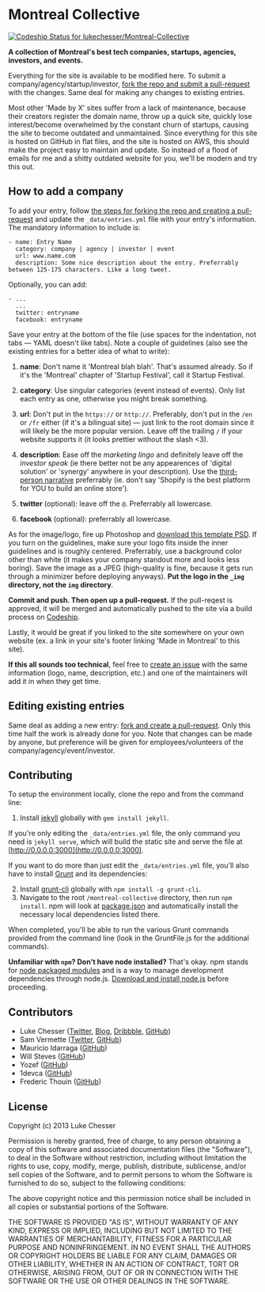 # Montreal Collective

[ ![Codeship Status for lukechesser/Montreal-Collective](https://codeship.io/projects/ba695d90-99b3-0131-0bc4-32f23639df46/status?branch=master)](https://codeship.io/projects/17363)

**A collection of Montreal's best tech companies, startups, agencies, investors, and events.**

Everything for the site is available to be modified here. To submit a company/agency/startup/investor, [fork the repo and submit a pull-request](#how-to-add-a-company) with the changes. Same deal for making any changes to existing entries.

Most other 'Made by X' sites suffer from a lack of maintenance, because their creators register the domain name, throw up a quick site, quickly lose interest/become overwhelmed by the constant churn of startups, causing the site to become outdated and unmaintained. Since everything for this site is hosted on GitHub in flat files, and the site is hosted on AWS, this should make the project easy to maintain and update. So instead of a flood of emails for me and a shitty outdated website for you, we'll be modern and try this out.

## How to add a company

To add your entry, follow [the steps for forking the repo and creating a pull-request][fork repo] and update the `_data/entries.yml` file with your entry's information. The mandatory information to include is:

```
- name: Entry Name
  category: company | agency | investor | event
  url: www.name.com
  description: Some nice description about the entry. Preferrably between 125-175 characters. Like a long tweet.
```

Optionally, you can add:

```
- ...
  ...
  twitter: entryname
  facebook: entryname
```

Save your entry at the bottom of the file (use spaces for the indentation, not tabs — YAML doesn't like tabs). Note a couple of guidelines (also see the existing entries for a better idea of what to write):

1. **name**: Don't name it 'Montreal blah blah'. That's assumed already. So if it's the 'Montreal' chapter of 'Startup Festival', call it Startup Festival.

2. **category**: Use singular categories (event instead of events). Only list each entry as one, otherwise you might break something.

3. **url**: Don't put in the `https://` or `http://`. Preferably, don't put in the `/en` or `/fr` either (if it's a bilingual site) — just link to the root domain since it will likely be the more popular version. Leave off the trailing `/` if your website supports it (it looks prettier without the slash <3).

4. **description**: Ease off the *marketing lingo* and definitely leave off the *investor speak* (ie there better not be any appearences of 'digital solution' or 'synergy' anywhere in your description). Use the [third-person narrative](http://en.wikipedia.org/wiki/Third_person) preferrably (ie. don't say 'Shopify is the best platform for YOU to build an online store').

5. **twitter** (optional): leave off the `@`. Preferrably all lowercase.

6. **facebook** (optional): preferrably all lowercase.

As for the image/logo, fire up Photoshop and [download this template PSD](http://cl.ly/T8j5). If you turn on the guidelines, make sure your logo fits inside the inner guidelines and is roughly centered. Preferrably, use a background color other than white (it makes your company standout more and looks less boring). Save the image as a JPEG (high-quality is fine, because it gets run through a minimizer before deploying anyways). **Put the logo in the `_img` directory, not the `img` directory**.

**Commit and push. Then open up a pull-request.** If the pull-reqest is approved, it will be merged and automatically pushed to the site via a build process on [Codeship](https://codeship.io/).

Lastly, it would be great if you linked to the site somewhere on your own website (ex. a link in your site's footer linking 'Made in Montreal' to this site).

**If this all sounds too technical**, feel free to [create an issue][create an issue] with the same information (logo, name, description, etc.) and one of the maintainers will add it in when they get time.

## Editing existing entries

Same deal as adding a new entry: [fork and create a pull-request][fork repo]. Only this time half the work is already done for you. Note that changes can be made by anyone, but preference will be given for employees/volunteers of the company/agency/event/investor.

## Contributing

To setup the environment locally, clone the repo and from the command line:

1. Install [jekyll](https://github.com/jekyll/jekyll) globally with `gem install jekyll`.

If you're only editing the `_data/entries.yml` file, the only command you need is `jekyll serve`, which will build the static site and serve the file at [http://0.0.0.0:3000](http://0.0.0.0:3000).

If you want to do more than just edit the `_data/entries.yml` file, you'll also have to install [Grunt](https://github.com/gruntjs/grunt) and its dependencies:

2. Install [grunt-cli](https://github.com/gruntjs/grunt-cli) globally with `npm install -g grunt-cli`.
3. Navigate to the root `/montreal-collective` directory, then run `npm install`. npm will look at [package.json](package.json) and automatically install the necessary local dependencies listed there.

When completed, you'll be able to run the various Grunt commands provided from the command line (look in the GruntFile.js for the additional commands).

**Unfamiliar with `npm`? Don't have node installed?** That's okay. npm stands for [node packaged modules](http://npmjs.org/) and is a way to manage development dependencies through node.js. [Download and install node.js](http://nodejs.org/download/) before proceeding.

## Contributors

- Luke Chesser ([Twitter](https://twitter.com/lukechesser), [Blog](http://imluke.me/), [Dribbble](http://dribbble.com/lukechesser), [GitHub](https://github.com/lukechesser))
- Sam Vermette ([Twitter](https://twitter.com/samvermette), [GitHub](https://github.com/samvermette))
- Mauricio Idarraga ([GitHub](https://github.com/midarraga))
- Will Steves ([GitHub](https://github.com/swill))
- Yozef ([GitHub](https://github.com/yozef))
- 1devca ([GitHub](https://github.com/1devca))
- Frederic Thouin ([GitHub](https://github.com/fredbusbud))

## License

Copyright (c) 2013 Luke Chesser

Permission is hereby granted, free of charge, to any person obtaining a copy of this software and associated documentation files (the "Software"), to deal in the Software without restriction, including without limitation the rights to use, copy, modify, merge, publish, distribute, sublicense, and/or sell copies of the Software, and to permit persons to whom the Software is furnished to do so, subject to the following conditions:

The above copyright notice and this permission notice shall be included in all copies or substantial portions of the Software.

THE SOFTWARE IS PROVIDED "AS IS", WITHOUT WARRANTY OF ANY KIND, EXPRESS OR IMPLIED, INCLUDING BUT NOT LIMITED TO THE WARRANTIES OF MERCHANTABILITY, FITNESS FOR A PARTICULAR PURPOSE AND NONINFRINGEMENT. IN NO EVENT SHALL THE AUTHORS OR COPYRIGHT HOLDERS BE LIABLE FOR ANY CLAIM, DAMAGES OR OTHER LIABILITY, WHETHER IN AN ACTION OF CONTRACT, TORT OR OTHERWISE, ARISING FROM, OUT OF OR IN CONNECTION WITH THE SOFTWARE OR THE USE OR OTHER DEALINGS IN THE SOFTWARE.

[fork repo]: https://help.github.com/articles/fork-a-repo
[create an issue]: https://github.com/lukechesser/Montreal-Collective/issues/new
[luke twitter]: https://twitter.com/lukechesser
